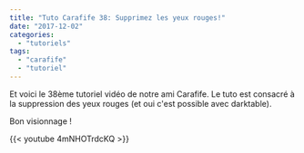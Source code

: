 ```yaml
---
title: "Tuto Carafife 38: Supprimez les yeux rouges!"
date: "2017-12-02"
categories: 
  - "tutoriels"
tags: 
  - "carafife"
  - "tutoriel"
---
```


Et voici le 38ème tutoriel vidéo de notre ami Carafife. Le tuto est consacré à la suppression des yeux rouges (et oui c'est possible avec darktable).

Bon visionnage !

{{< youtube 4mNHOTrdcKQ >}}
